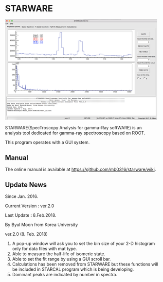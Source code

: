 # STARWARE

<img src="image/2-1.png" alt="Drawing" style="width: 500px;"/>

STARWARE(SpecTroscopy Analysis for gamma-Ray softWARE) is an analysis tool dedicated for gamma-ray spectroscopy based on ROOT.

This program operates with a GUI system.

## Manual
The online manual is available at https://github.com/mb0316/starware/wiki.

## Update News
Since Jan. 2016.

Current Version : ver.2.0

Last Update : 8.Feb.2018.

By Byul Moon from Korea University

ver.2.0 (8. Feb. 2018)
1. A pop-up window will ask you to set the bin size of your 2-D histogram only for data files with mat type.
2. Able to measure the half-life of isomeric state.
3. Able to set the fit range by using a GUI scroll bar.
4. Calculations has been removed from STARWARE but these functions will be included in STARCAL program which is being developing.
5. Dominant peaks are indicated by number in spectra.
